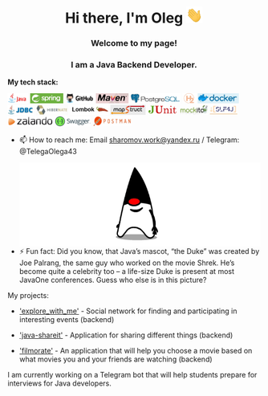 <h1 align="center">Hi there, I'm Oleg
<img src="gifs/Hi.gif" height="32"/></h1>
<h3 align="center">Welcome to my page! </h3>
<h3 align="center">I am a Java Backend Developer.</h3>


**My tech stack:**

<code><img height="20" src="images/java.jpg"></code>
<code><img height="20" src="images/spring.jpg"></code>
<code><img height="20" src="images/GitHub.jpg"></code>
<code><img height="20" src="images/maven.jpg"></code>
<code><img height="20" src="images/PostgreSQL.jpg"></code>
<code><img height="20" src="images/H2.jpg"></code>
<code><img height="20" src="images/Docker.jpg"></code>
<code><img height="20" src="images/jdbc.jpg"></code>
<code><img height="20" src="images/hibernate.jpg"></code>
<code><img height="20" src="images/lombok.jpg"></code>
<code><img height="20" src="images/MapStruct.jpg"></code>
<code><img height="20" src="images/JUnit.jpg"></code>
<code><img height="20" src="images/Mockito.jpg"></code>
<code><img height="20" src="images/slf4j.jpg"></code>
<code><img height="20" src="images/Zalando.jpg"></code>
<code><img height="20" src="images/swagger.jpg"></code>
<code><img height="20" src="images/Postman.jpg"></code>

- 📫 How to reach me: Email sharomov.work@yandex.ru / Telegram: @TelegaOlega43


  <img align="right" alt="GIF" src="gifs/Duke&Tomcat.gif" width="560" height="167" />


- ⚡ Fun fact: Did you know, that Java’s mascot,  “the Duke” was created by Joe Palrang, the same guy who
  worked on the movie Shrek. He’s become quite a celebrity too – a life-size Duke is present
  at most JavaOne conferences. Guess who else is in this picture?

My projects:

- ['explore_with_me'](https://github.com/OlegSharomov/explore_with_me) - Social network for finding and participating in interesting events (backend) 

- ['java-shareit'](https://github.com/OlegSharomov/java-shareit) - Application for sharing different things (backend) 

- ['filmorate'](https://github.com/OlegSharomov/filmorate) - An application that will help you choose a movie based on what movies you and your friends are watching (backend) 

I am currently working on a Telegram bot that will help students prepare for interviews for Java developers.